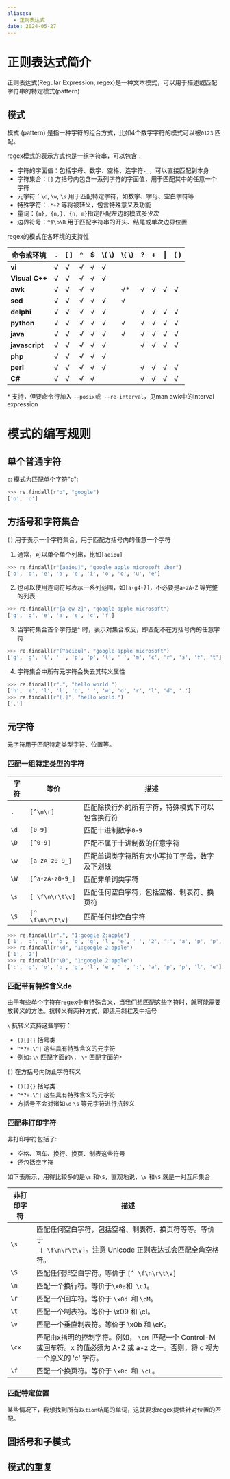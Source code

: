 ```yaml
---
aliases:
  - 正则表达式
date: 2024-05-27
---
```

# 正则表达式简介

正则表达式(Regular Expression, regex)是一种文本模式，可以用于描述或匹配字符串的特定模式(pattern)

## 模式

模式 (pattern) 是指一种字符的组合方式，比如4个数字字符的模式可以被`0123` 匹配。

regex模式的表示方式也是一组字符串，可以包含：
- 字符的字面值：包括字母、数字、空格、连字符`-_`，可以直接匹配到本身
- 字符集合：`[]` 方括号内包含一系列字符的字面值，用于匹配其中的任意一个字符
- 元字符：`\d`, `\w`, `\s` 用于匹配特定字符，如数字、字母、空白字符等
- 特殊字符：`.*+?` 等将被转义，包含特殊意义及功能
- 量词：`{n}, {n,}, {n, m}`指定匹配左边的模式多少次
- 边界符号：`^$\b\B` 用于匹配字符串的开头、结尾或单次边界位置

regex的模式在各环境的支持性

| **命令或环境**      | **.** | **[ ]** | **^** | **$** | **\\( \\)** | **\\{ \\}** | **?** | **+** | **\|** | **( )** |
| -------------- | ----- | ------- | ----- | ----- | ----------- | ----------- | ----- | ----- | ------ | ------- |
| **vi**         | √     | √       | √     | √     | √           |             |       |       |        |         |
| **Visual C++** | √     | √       | √     | √     | √           |             |       |       |        |         |
| **awk**        | √     | √       | √     | √     |             | √*          | √     | √     | √      | √       |
| **sed**        | √     | √       | √     | √     | √           | √           |       |       |        |         |
| **delphi**     | √     | √       | √     | √     | √           |             | √     | √     | √      | √       |
| **python**     | √     | √       | √     | √     | √           | √           | √     | √     | √      | √       |
| **java**       | √     | √       | √     | √     | √           | √           | √     | √     | √      | √       |
| **javascript** | √     | √       | √     | √     | √           |             | √     | √     | √      | √       |
| **php**        | √     | √       | √     | √     | √           |             |       |       |        |         |
| **perl**       | √     | √       | √     | √     | √           |             | √     | √     | √      | √       |
| **C#**         | √     | √       | √     | √     |             |             | √     | √     | √      | √       |
\* 支持，但要命令行加入 `--posix`或` --re-interval`，见man awk中的interval expression

# 模式的编写规则

## 单个普通字符

`c`: 模式为匹配单个字符"c":
```python
>>> re.findall(r"o", "google")
['o', 'o']
```

## 方括号和字符集合

`[]` 用于表示一个字符集合，用于匹配方括号内的任意一个字符
1.  通常，可以单个单个列出，比如`[aeiou]`
```python
>>> re.findall(r"[aeiou]", "google apple microsoft uber")
['o', 'o', 'e', 'a', 'e', 'i', 'o', 'o', 'u', 'e']
```
2. 也可以使用连词符号表示一系列范围，如`[a-g4-7]`，不必要是`a-zA-Z` 等完整的列表
```python
>>> re.findall(r"[a-gw-z]", "google apple microsoft")
['g', 'g', 'e', 'a', 'e', 'c', 'f']
```
3. 当字符集合首个字符是`^` 时，表示对集合取反，即匹配不在方括号内的任意字符
```python
>>> re.findall(r"[^aeiou]", "google apple microsoft")
['g', 'g', 'l', ' ', 'p', 'p', 'l', ' ', 'm', 'c', 'r', 's', 'f', 't']
```
4. 字符集合中所有元字符会失去其转义属性
```python
>>> re.findall(r".", "hello world.")
['h', 'e', 'l', 'l', 'o', ' ', 'w', 'o', 'r', 'l', 'd', '.']
>>> re.findall(r"[.]", "hello world.")
['.']
```
## 元字符
元字符用于匹配特定类型字符、位置等。
### 匹配一组特定类型的字符

| 字符   | 等价               | 描述                       |
| ---- | ---------------- | ------------------------ |
| `.`  | `[^\n\r]`        | 匹配除换行外的所有字符，特殊模式下可以包含换行符 |
| `\d` | `[0-9]`          | 匹配十进制数字`0-9`             |
| `\D` | `[^0-9]`         | 匹配不属于十进制数的任意字符           |
| `\w` | `[a-zA-z0-9_]`   | 匹配单词类字符所有大小写拉丁字母，数字及下划线  |
| `\W` | `[^a-zA-z0-9_]`  | 匹配非单词类字符                 |
| `\s` | `[ \f\n\r\t\v]`  | 匹配任何空白字符，包括空格、制表符、换页符    |
| `\S` | `[^ \f\n\r\t\v]` | 匹配任何非空白字符                |
```python
>>> re.findall(r".", "1:google 2:apple")
['1', ':', 'g', 'o', 'o', 'g', 'l', 'e', ' ', '2', ':', 'a', 'p', 'p', 'l', 'e']
>>> re.findall(r"\d", "1:google 2:apple")
['1', '2']
>>> re.findall(r"\D", "1:google 2:apple")
[':', 'g', 'o', 'o', 'g', 'l', 'e', ' ', ':', 'a', 'p', 'p', 'l', 'e']
```

### 匹配带有特殊含义de

由于有些单个字符在regex中有特殊含义，当我们想匹配这些字符时，就可能需要放转义的方法。抗转义有两种方式，即适用斜杠及中括号

`\` 抗转义支持这些字符：
- `()[]{}` 括号类
- `^*?+.\^|` 这些具有特殊含义的元字符
- 例如: `\\` 匹配字面的`\`， `\*` 匹配字面的`*`

`[]` 在方括号内防止字符转义
- `()[]{}` 括号类
- `^*?+.\^|` 这些具有特殊含义的元字符
- 方括号不会对诸如`\d` `\s` 等元字符进行抗转义

### 匹配非打印字符

非打印字符包括了:
- 空格、回车、换行、换页、制表这些符号
- 还包括空字符

如下表所示，用得比较多的是`\s` 和`\S`，直观地说，`\s` 和`\S` 就是一对互斥集合

| 非打印字符 | 描述                                                                                    |
| ----- | ------------------------------------------------------------------------------------- |
| `\s`  | 匹配任何空白字符，包括空格、制表符、换页符等等。等价于<br>` [ \f\n\r\t\v]`。注意 Unicode 正则表达式会匹配全角空格符。             |
| `\S`  | 匹配任何非空白字符。等价于 `[^ \f\n\r\t\v]`                                                        |
| `\n`  | 匹配一个换行符。等价于` \x0a `和` \cJ`。                                                           |
| `\r`  | 匹配一个回车符。等价于 `\x0d `和 `\cM`。                                                           |
| `\t`  | 匹配一个制表符。等价于 \x09 和 \cI。                                                               |
| `\v`  | 匹配一个垂直制表符。等价于 \x0b 和 \cK。                                                             |
| `\cx` | 匹配由x指明的控制字符。例如， `\cM `匹配一个 Control-M 或回车符。x 的值必须为 A-Z 或 a-z 之一。否则，将 c 视为一个原义的 'c' 字符。 |
| `\f`  | 匹配一个换页符。等价于 `\x0c `和` \cL`。                                                           |

### 匹配特定位置

某些情况下，我想找到所有以`tion`结尾的单词，这就要求regex提供针对位置的匹配。



## 圆括号和子模式

## 模式的重复